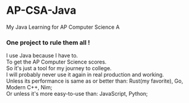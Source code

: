 # AP-CSA-Java
My Java Learning for AP Computer Science A
### One project to rule them all !


I use Java because I have to.  
To get the AP Computer Science scores.  
So it's just a tool for my journey to college.  
I will probably never use it again in real production and working.  
Unless its performance is same as or better than: Rust(my favorite), Go, Modern C++, Nim;  
Or unless it's more easy-to-use than: JavaScript, Python;  


